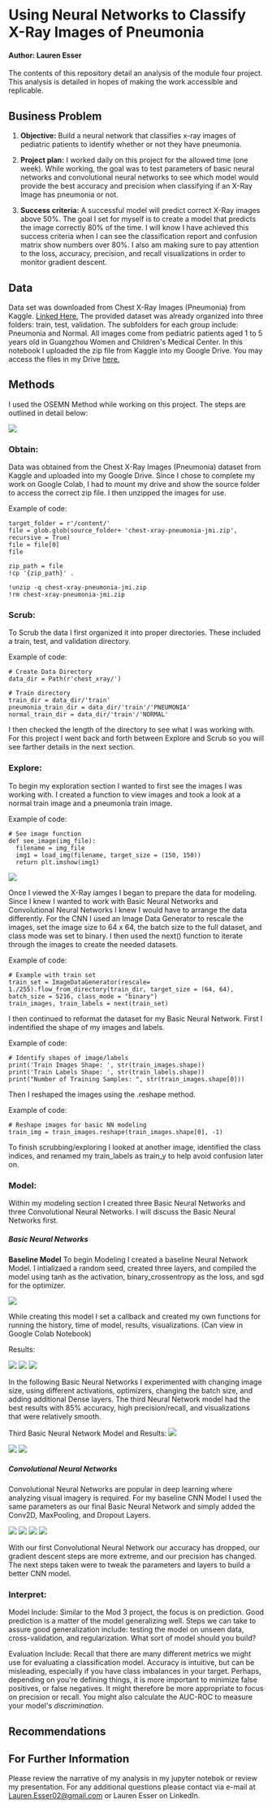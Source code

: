# Using Neural Networks to Classify X-Ray Images of Pneumonia

#### Author: Lauren Esser

The contents of this repository detail an analysis of the module four project. This analysis is detailed in hopes of making the work accessible and replicable.

## Business Problem

1. **Objective:** Build a neural network that classifies x-ray images of pediatric patients to identify whether or not they have pneumonia.

2. **Project plan:** I worked daily on this project for the allowed time (one week). While working, the goal was to test parameters of basic neural networks and convolutional neural networks to see which model would provide the best accuracy and precision when classifying if an X-Ray Image has pneumonia or not. 

3. **Success criteria:** A successful model will predict correct X-Ray images above 50%. The goal I set for myself is to create a model that predicts the image correctly 80% of the time. I will know I have achieved this success criteria when I can see the classification report and confusion matrix show numbers over 80%. I also am making sure to pay attention to the loss, accuracy, precision, and recall visualizations in order to monitor gradient descent.


## Data

Data set was downloaded from Chest X-Ray Images (Pneumonia) from Kaggle. [Linked Here.](https://www.kaggle.com/paultimothymooney/chest-xray-pneumonia) The provided dataset was already organized into three folders: train, test, validation. The subfolders for each group include: Pneumonia and Normal. All images come from pediatric patients aged 1 to 5 years old in Guangzhou Women and Children's Medical Center. In this notebook I uploaded the zip file from Kaggle into my Google Drive. You may access the files in my Drive [here.](https://drive.google.com/file/d/1Qy9c2iboOfnmbu8uoJ41_Rm1DamQg4i8/view?usp=sharing) 



## Methods

I used the OSEMN Method while working on this project. The steps are outlined in detail below:

<img src="https://docs.google.com/drawings/d/e/2PACX-1vS3jxe9W38P4Or4fOi2pfwCtqeWqRFTboNa4is7rkzWXYxxkcF9mWjGhFEMsOLSy4lrpCPdHuLhO-iU/pub?w=924&amp;h=487">


### Obtain:

Data was obtained from the Chest X-Ray Images (Pneumonia) dataset from Kaggle and uploaded into my Google Drive. Since I chose to complete my work on Google Colab, I had to mount my drive and show the source folder to access the correct zip file. I then unzipped the images for use. 

Example of code:

``` source_folder = r'/gdrive/My Drive/Colab Notebooks/DataSets/'
target_folder = r'/content/'
file = glob.glob(source_folder+ 'chest-xray-pneumonia-jmi.zip', recursive = True)
file = file[0]
file 
```

``` #upzip data
zip_path = file
!cp '{zip_path}' .

!unzip -q chest-xray-pneumonia-jmi.zip
!rm chest-xray-pneumonia-jmi.zip 
```

### Scrub:

To Scrub the data I first organized it into proper directories. These included a train, test, and validation directory. 

Example of code:

```
# Create Data Directory
data_dir = Path(r'chest_xray/')

# Train directory
train_dir = data_dir/'train'
pneumonia_train_dir = data_dir/'train'/'PNEUMONIA'
normal_train_dir = data_dir/'train'/'NORMAL'
```

I then checked the length of the directory to see what I was working with. For this project I went back and forth between Explore and Scrub so you will see farther details in the next section.

### Explore:

To begin my exploration section I wanted to first see the images I was working with. I created a function to view images and took a look at a normal train image and a pneumonia train image. 

Example of code:

```
# See image function
def see_image(img_file):
  filename = img_file
  img1 = load_img(filename, target_size = (150, 150))
  return plt.imshow(img1)
  ```

<img src="https://docs.google.com/drawings/d/e/2PACX-1vSuZQbSZWEn3U95pgTljtv6vzf_PX8HBcNfrQR0aF5eEZicqj3Kgud6kj5aObVv54uiM2WLiy9s6YMH/pub?w=543&amp;h=256">

Once I viewed the X-Ray iamges I began to prepare the data for modeling. Since I knew I wanted to work with Basic Neural Networks and Convolutional Neural Networks I knew I would have to arrange the data differently. For the CNN I used an Image Data Generator to rescale the images, set the image size to 64 x 64, the batch size to the full dataset, and class mode was set to binary. I then used the next() function to iterate through the images to create the needed datasets. 

Example of code:

```
# Example with train set
train_set = ImageDataGenerator(rescale= 1./255).flow_from_directory(train_dir, target_size = (64, 64), batch_size = 5216, class_mode = "binary")
train_images, train_labels = next(train_set)
```

I then continued to reformat the dataset for my Basic Neural Network. First I indentified the shape of my images and labels.

Example of code:

```
# Identify shapes of image/labels
print('Train Images Shape: ', str(train_images.shape))
print('Train Labels Shape: ', str(train_labels.shape))
print("Number of Training Samples: ", str(train_images.shape[0]))
```
Then I reshaped the images using the .reshape method.

Example of code:

```
# Reshape images for basic NN modeling
train_img = train_images.reshape(train_images.shape[0], -1)
```

To finish scrubbing/exploring I looked at another image, identified the class indices, and renamed my train_labels as train_y to help avoid confusion later on.

### Model:

Within my modeling section I created three Basic Neural Networks and three Convolutional Neural Networks. I will discuss the Basic Neural Networks first.

##### Basic Neural Networks
**Baseline Model**
To begin Modeling I created a baseline Neural Network Model. I intializaed a random seed, created three layers, and compiled the model using tanh as the activation, binary_crossentropy as the loss, and sgd for the optimizer. 

<img src="https://docs.google.com/drawings/d/e/2PACX-1vTYytWhBjqqQJyvguNSLhIRktYMk-CDhRSELtG79SHWorJogkpA8sEIVK4t-lM5w5-y-iclRRTt0vqO/pub?w=606&amp;h=246">

While creating this model I set a callback and created my own functions for running the history, time of model, results, visualizations. (Can view in Google Colab Notebook)

Results:

<img src="https://docs.google.com/drawings/d/e/2PACX-1vSAiME48OJzru1aYDYd3rmnsignJSUzZxdRfuHiQAo3v00xhLAOOU_EM3-0odOm4ynkJFauLbFvgOCG/pub?w=760&amp;h=413">

<img src="https://docs.google.com/drawings/d/e/2PACX-1vSIpGv3ahu7aJzJWbUK8onqSly6PGuuNxUprZvPZtp0TVrxzAUqr3m4d-IsJ8Uq1GH9BaQUy1RpCDcA/pub?w=517&amp;h=551">

<img src="https://docs.google.com/drawings/d/e/2PACX-1vSIpGv3ahu7aJzJWbUK8onqSly6PGuuNxUprZvPZtp0TVrxzAUqr3m4d-IsJ8Uq1GH9BaQUy1RpCDcA/pub?w=517&amp;h=551">

In the following Basic Neural Networks I experimented with changing image size, using different activations, optimizers, changing the batch size, and adding additional Dense layers. The third Neural Network model had the best results with 85% accuracy, high precision/recall, and visualizations that were relatively smooth. 

Third Basic Neural Network Model and Results:
<img src="https://docs.google.com/drawings/d/e/2PACX-1vTNBPQglsFkEoYEyTbMfpb1E0b_h4mA0MkMjAzuKsqTwBQoVTF-pglj-jU_Dpu6dhZ_f6t9kFAkNhT8/pub?w=665&amp;h=296">

<img src="https://docs.google.com/drawings/d/e/2PACX-1vSFpOCeXoK_gf8m3LaA9Uvtzb14a5pLoxbU4hQNGMUvJBmpNVtK4PRN5PF9mg1DrvBmgIT2f0Rcp3W2/pub?w=682&amp;h=559">

<img src="https://docs.google.com/drawings/d/e/2PACX-1vSZj9mIAsFaY39hEOh9K35ut4HOi45JxXaayLGOqt0okfgPW96gSSbp1-XGVrt7CQZzLa_HaIEPi-6O/pub?w=539&amp;h=691">

##### Convolutional Neural Networks
 Convolutional Neural Networks are popular in deep learning where analyzing visual imagery is required. For my baseline CNN Model I used the same parameters as our final Basic Neural Network and simply added the Conv2D, MaxPooling, and Dropout Layers.  

<img src="https://docs.google.com/drawings/d/e/2PACX-1vRH-fnAoCLdoIss9a5pcP-cdJ3Mda6q5fmN31pEGjZSP9hJG4vBh496VqxVxivU5DWZXYFW2Qaq2XHc/pub?w=735&amp;h=422">

<img src="https://docs.google.com/drawings/d/e/2PACX-1vRp4O-MGmN0D_r9wlyLpZtC0xj_Nm5qOTXpbKic_5SL1H3sG8zRzh8cXFKFDY3npwOrSIf5TfAKKUkq/pub?w=796&amp;h=407">

<img src="https://docs.google.com/drawings/d/e/2PACX-1vTpWpK1d5GhzkWM2IPWDTWgAcsCyuf57DiFAG5cKIPH-IvJYADoMUohfEYKvAcZbARyKo6f7edy6RbM/pub?w=718&amp;h=551">

<img src="https://docs.google.com/drawings/d/e/2PACX-1vS2kgOU6lLOZvHXkreMCv_0dR5DJ8lFoZ8qQA2ktDRzb4Na9VxjAGalltKyGNe_rxqq39cI_CSnpT3l/pub?w=675&amp;h=686">

With our first Convolutional Neural Network our accuracy has dropped, our gradient descent steps are more extreme, and our precision has changed. The next steps taken were to tweak the parameters and layers to build a better CNN model. 

### Interpret:




Model Include:
Similar to the Mod 3 project, the focus is on prediction. Good prediction is a matter of the model generalizing well. Steps we can take to assure good generalization include: testing the model on unseen data, cross-validation, and regularization. What sort of model should you build?


Evaluation Include:
Recall that there are many different metrics we might use for evaluating a classification model. Accuracy is intuitive, but can be misleading, especially if you have class imbalances in your target. Perhaps, depending on you're defining things, it is more important to minimize false positives, or false negatives. It might therefore be more appropriate to focus on precision or recall. You might also calculate the AUC-ROC to measure your model's *discrimination*.

## Recommendations




## For Further Information

Please review the narrative of my analysis in my jupyter notebok or review my presentation. For any additional questions please contact via e-mail at Lauren.Esser02@gmail.com or Lauren Esser on LinkedIn.










